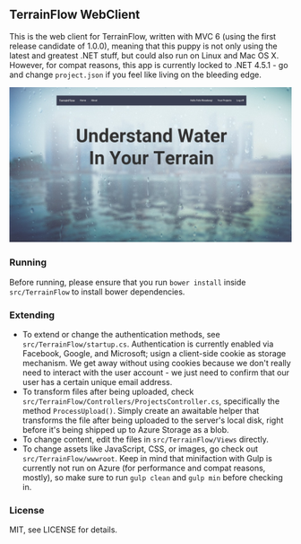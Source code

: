 ## TerrainFlow WebClient
This is the web client for TerrainFlow, written with MVC 6 (using the first release candidate of 1.0.0), meaning that this puppy is not only using the latest and greatest .NET stuff, but could also run on Linux and Mac OS X. However, for compat reasons, this app is currently locked to .NET 4.5.1 - go and change `project.json` if you feel like living on the bleeding edge.

![Screenshot](Screenshot.jpg)

### Running
Before running, please ensure that you run `bower install` inside `src/TerrainFlow` to install bower dependencies.

### Extending
* To extend or change the authentication methods, see `src/TerrainFlow/startup.cs`. Authentication is currently enabled via Facebook, Google, and Microsoft; usign a client-side cookie as storage mechanism. We get away without using cookies because we don't really need to interact with the user account - we just need to confirm that our user has a certain unique email address.
* To transform files after being uploaded, check `src/TerrainFlow/Controllers/ProjectsController.cs`, specifically the method `ProcessUpload()`. Simply create an awaitable helper that transforms the file after being uploaded to the server's local disk, right before it's being shipped up to Azure Storage as a blob.
* To change content, edit the files in `src/TerrainFlow/Views` directly.
* To change assets like JavaScript, CSS, or images, go check out `src/TerrainFlow/wwwroot`. Keep in mind that minifaction with Gulp is currently not run on Azure (for performance and compat reasons, mostly), so make sure to run `gulp clean` and `gulp min` before checking in.

### License
MIT, see LICENSE for details.
